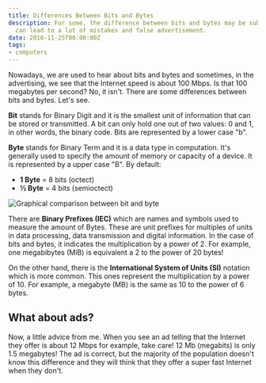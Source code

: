 ```yaml
---
title: Differences Between Bits and Bytes
description: For some, the difference between bits and bytes may be subtle and it
  can lead to a lot of mistakes and false advertisement.
date: 2016-11-25T00:00:00Z
tags:
- computers
---
```


Nowadays, we are used to hear about bits and bytes and sometimes, in the advertising, we see that the Internet speed is about 100 Mbps. Is that 100 megabytes per second? No, it isn't. There are some differences between bits and bytes. Let's see.

<!--more-->

**Bit** stands for Binary Digit and it is the smallest unit of information that can be stored or transmitted. A bit can only hold one out of two values: 0 and 1, in other words, the binary code. Bits are represented by a lower case "b".

**Byte** stands for Binary Term and it is a data type in computation. It's generally used to specify the amount of memory or capacity of a device. It is represented by a upper case "B". By default:

- **1 Byte** = 8 bits (octect)
- **½ Byte** = 4 bits (semioctect)

![Graphical comparison between bit and byte](https://cdn.hacdias.com/media/2016-11-bit-vs-byte.jpg)

There are **Binary Prefixes (IEC)** which are names and symbols used to measure the amount of Bytes. These are unit prefixes for multiples of units in data processing, data transmission and digital information. In the case of bits and bytes, it indicates the multiplication by a power of 2. For example, one megabibytes (MiB) is equivalent a 2 to the power of 20 bytes!

On the other hand, there is the **International System of Units (SI)** notation which is more common. This ones represent the multiplication by a power of 10. For example, a megabyte (MB) is the same as 10 to the power of 6 bytes.

## What about ads?

Now, a little advice from me. When you see an ad telling that the Internet they offer is about 12 Mbps for example, take care! 12 Mb (megabits) is only 1.5 megabytes! The ad is correct, but the majority of the population doesn't know this difference and they will think that they offer a super fast Internet when they don't.
